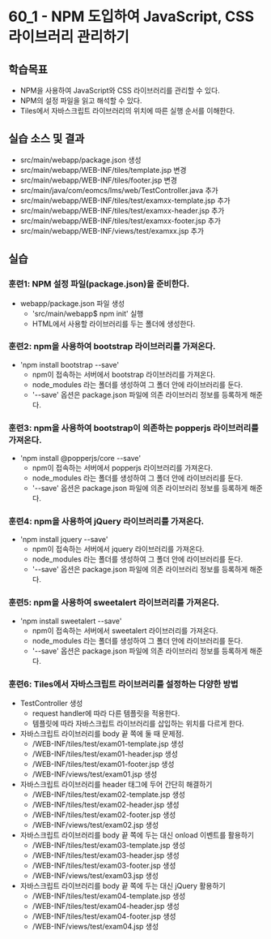 # 60_1 - NPM 도입하여 JavaScript, CSS 라이브러리 관리하기

## 학습목표

- NPM을 사용하여 JavaScript와 CSS 라이브러리를 관리할 수 있다.
- NPM의 설정 파일을 읽고 해석할 수 있다.
- Tiles에서 자바스크립트 라이브러리의 위치에 따른 실행 순서를 이해한다. 

## 실습 소스 및 결과

- src/main/webapp/package.json 생성
- src/main/webapp/WEB-INF/tiles/template.jsp 변경
- src/main/webapp/WEB-INF/tiles/footer.jsp 변경
- src/main/java/com/eomcs/lms/web/TestController.java 추가
- src/main/webapp/WEB-INF/tiles/test/examxx-template.jsp 추가
- src/main/webapp/WEB-INF/tiles/test/examxx-header.jsp 추가
- src/main/webapp/WEB-INF/tiles/test/examxx-footer.jsp 추가
- src/main/webapp/WEB-INF/views/test/examxx.jsp 추가

## 실습  

### 훈련1: NPM 설정 파일(package.json)을 준비한다.

- webapp/package.json 파일 생성
  - 'src/main/webapp$ npm init' 실행
  - HTML에서 사용할 라이브러리를 두는 폴더에 생성한다.
  
### 훈련2: npm을 사용하여 bootstrap 라이브러리를 가져온다.

- 'npm install bootstrap --save'
  - npm이 접속하는 서버에서 bootstrap 라이브러리를 가져온다.
  - node_modules 라는 폴더를 생성하여 그 폴더 안에 라이브러리를 둔다.
  - '--save' 옵션은 package.json 파일에 의존 라이브러리 정보를 등록하게 해준다.
 
### 훈련3: npm을 사용하여 bootstrap이 의존하는 popperjs 라이브러리를 가져온다.

- 'npm install @popperjs/core --save'
  - npm이 접속하는 서버에서 popperjs 라이브러리를 가져온다.
  - node_modules 라는 폴더를 생성하여 그 폴더 안에 라이브러리를 둔다.
  - '--save' 옵션은 package.json 파일에 의존 라이브러리 정보를 등록하게 해준다.

### 훈련4: npm을 사용하여 jQuery 라이브러리를 가져온다.

- 'npm install jquery --save'
  - npm이 접속하는 서버에서 jquery 라이브러리를 가져온다.
  - node_modules 라는 폴더를 생성하여 그 폴더 안에 라이브러리를 둔다.
  - '--save' 옵션은 package.json 파일에 의존 라이브러리 정보를 등록하게 해준다.

### 훈련5: npm을 사용하여 sweetalert 라이브러리를 가져온다.

- 'npm install sweetalert --save'
  - npm이 접속하는 서버에서 sweetalert 라이브러리를 가져온다.
  - node_modules 라는 폴더를 생성하여 그 폴더 안에 라이브러리를 둔다.
  - '--save' 옵션은 package.json 파일에 의존 라이브러리 정보를 등록하게 해준다.

### 훈련6: Tiles에서 자바스크립트 라이브러리를 설정하는 다양한 방법

- TestController 생성
  - request handler에 따라 다른 템플릿을 적용한다.
  - 템플릿에 따라 자바스크립트 라이브러리를 삽입하는 위치를 다르게 한다.
- 자바스크립트 라이브러리를 body 끝 쪽에 둘 때 문제점.
  - /WEB-INF/tiles/test/exam01-template.jsp 생성
  - /WEB-INF/tiles/test/exam01-header.jsp 생성
  - /WEB-INF/tiles/test/exam01-footer.jsp 생성
  - /WEB-INF/views/test/exam01.jsp 생성
- 자바스크립트 라이브러리를 header 태그에 두어 간단히 해결하기
  - /WEB-INF/tiles/test/exam02-template.jsp 생성
  - /WEB-INF/tiles/test/exam02-header.jsp 생성
  - /WEB-INF/tiles/test/exam02-footer.jsp 생성
  - /WEB-INF/views/test/exam02.jsp 생성
- 자바스크립트 라이브러리를 body 끝 쪽에 두는 대신 onload 이벤트를 활용하기
  - /WEB-INF/tiles/test/exam03-template.jsp 생성
  - /WEB-INF/tiles/test/exam03-header.jsp 생성
  - /WEB-INF/tiles/test/exam03-footer.jsp 생성
  - /WEB-INF/views/test/exam03.jsp 생성
- 자바스크립트 라이브러리를 body 끝 쪽에 두는 대신 jQuery 활용하기
  - /WEB-INF/tiles/test/exam04-template.jsp 생성
  - /WEB-INF/tiles/test/exam04-header.jsp 생성
  - /WEB-INF/tiles/test/exam04-footer.jsp 생성
  - /WEB-INF/views/test/exam04.jsp 생성


